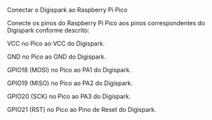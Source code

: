 Conectar o Digispark ao Raspberry Pi Pico

Conecte os pinos do Raspberry Pi Pico aos pinos correspondentes do Digispark conforme descrito:

VCC no Pico ao VCC do Digispark.

GND no Pico ao GND do Digispark.

GPIO18 (MOSI) no Pico ao PA1 do Digispark.

GPIO19 (MISO) no Pico ao PA2 do Digispark.

GPIO20 (SCK) no Pico ao PA3 do Digispark.

GPIO21 (RST) no Pico ao Pino de Reset do Digispark.

